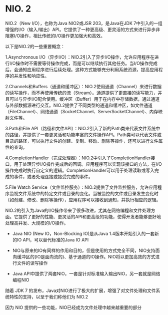 # NIO. 2

NIO.2（New I/O），也称为Java NIO2或JSR 203，是Java在JDK 7中引入的一组增强的I/O（输入/输出）API。它提供了一种更高级、更灵活的方式来进行异步非阻塞I/O操作，相比传统的I/O操作更加强大和高效。

以下是NIO.2的一些重要概念：

1.Asynchronous I/O（异步I/O）：NIO.2引入了异步I/O操作，允许应用程序在进行I/O操作时不需要等待操作完成，而是可以继续执行其他任务。当I/O操作完成后，会通知应用程序进行后续处理。这种方式能够充分利用系统资源，提高应用程序的并发性和响应性。

2.Channels和Buffers（通道和缓冲区）：NIO.2使用通道（Channel）来进行数据的读写操作，而不再使用传统的流（Stream）。通道提供了更直接的读写能力，并且可以与异步I/O配合使用。缓冲区（Buffer）用于在内存中存储数据，通过通道与外部数据源进行交互。NIO.2提供了不同类型的通道和缓冲区，如文件通道（FileChannel）、网络通道（SocketChannel、ServerSocketChannel）、内存映射文件等。

3.Path和File API（路径和文件API）：NIO.2引入了新的Path类来代表文件系统中的路径，并提供了一套更灵活和功能丰富的文件操作API。Path类可以代表文件或目录的路径，可以执行文件的创建、复制、移动、删除等操作，还可以进行文件属性的查询。

4.CompletionHandler（完成处理器）：NIO.2中引入了CompletionHandler接口，用于处理异步I/O操作完成后的回调。应用程序可以实现该接口的方法，在I/O操作完成时执行自定义的逻辑。CompletionHandler可以用于处理读取或写入完成的事件，或者处理连接或接受完成的事件。

5.File Watch Service（文件监控服务）：NIO.2提供了文件监控服务，允许应用程序监视文件系统中的特定文件或目录的变化。当被监控的文件或目录发生变化时（如创建、修改、删除等操作），应用程序可以接收到通知，并执行相应的逻辑。

NIO.2的引入为Java的I/O操作带来了很多改进，尤其在网络编程和文件处理方面。它提供了更好的性能、更灵活的API和更高级的功能，使得开发者能够更好地处理高并发、大规模的I/O操作。

- Java NIO (New IO，Non-Blocking IO)是从Java 1.4版本开始引入的一套新的IO API，可以替代标准的Java IO API

- NIO与原来的IO有同样的作用和目的，但是使用的方式完全不同，NIO支持面向缓冲区的(IO是面向流的)、基于通道的IO操作。NIO将以更加高效的方式进行文件的读写操作

- Java API中提供了两套NIO，一套是针对标准输入输出NIO，另一套就是网络编程NIO

随着 JDK 7 的发布，Java对NIO进行了极大的扩展，增强了对文件处理和文件系统特性的支持，以至于我们称他们为 NIO.2

因为 NIO 提供的一些功能，NIO已经成为文件处理中越来越重要的部分
